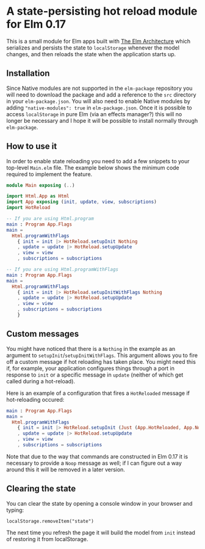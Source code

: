 # A state-persisting hot reload module for Elm 0.17
This is a small module for Elm apps built with [The Elm Architecture](https://evancz.gitbooks.io/an-introduction-to-elm/content/architecture/index.html) 
which serializes and persists the state to `localStorage` whenever the model changes, and then reloads the state when the
application starts up.

## Installation
Since Native modules are not supported in the `elm-package` repository you will need to download the package  and add a reference to the
`src` directory in your `elm-package.json`.  You will also need to enable Native modules by adding `"native-modules": true`
in `elm-package.json`.  Once it is possible to access `localStorage` in pure Elm (via an effects manager?) this will no longer be necessary
and I hope it will be possible to install normally through `elm-package`.

## How to use it
In order to enable state reloading you need to add a few snippets to your top-level `Main.elm` file.  The example below shows
the minimum code required to implement the feature.

```elm
module Main exposing (..)

import Html.App as Html
import App exposing (init, update, view, subscriptions)
import HotReload

-- If you are using Html.program
main : Program App.Flags
main =
  Html.programWithFlags
    { init = init |> HotReload.setupInit Nothing
    , update = update |> HotReload.setupUpdate
    , view = view
    , subscriptions = subscriptions

-- If you are using Html.programWithFlags
main : Program App.Flags
main =
  Html.programWithFlags
    { init = init |> HotReload.setupInitWithFlags Nothing
    , update = update |> HotReload.setupUpdate
    , view = view
    , subscriptions = subscriptions
    }
```

## Custom messages
You might have noticed that there is a `Nothing` in the example as an argument to `setupInit`/`setupInitWithFlags`.  This argument allows you
to fire off a custom message if hot reloading has taken place.  You might need this if, for example, your application configures things through
a port in response to `init` or a specific message in `update` (neither of which get called during a hot-reload).

Here is an example of a configuration that fires a `HotReloaded` message if hot-reloading occured:

```elm
main : Program App.Flags
main =
  Html.programWithFlags
    { init = init |> HotReload.setupInit (Just (App.HotReloaded, App.Noop))
    , update = update |> HotReload.setupUpdate
    , view = view
    , subscriptions = subscriptions
```

Note that due to the way that commands are constructed in Elm 0.17 it is necessary to provide a `Noop` message as well; if I can figure out a way
around this it will be removed in a later version.

## Clearing the state
You can clear the state by opening a console window in your browser and typing:

`localStorage.removeItem("state")`

The next time you refresh the page it will build the model from `init` instead of restoring it from localStorage.
